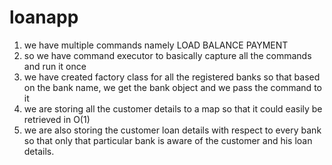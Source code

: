 # loanapp

1. we have multiple commands namely LOAD BALANCE PAYMENT
2. so we have command executor to basically capture all the commands and run it once
3. we have created factory class for all the registered banks so that based on the bank name, we get the bank object and we pass the command to it
4. we are storing all the customer details to a map so that it could easily be retrieved in O(1)
5. we are also storing the customer loan details with respect to every bank so that only that particular bank is aware of the customer and his loan details.
